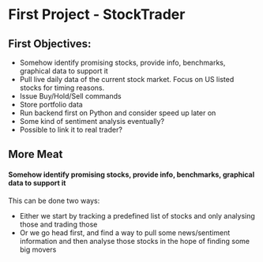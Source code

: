 # First Project - StockTrader

## First Objectives:
-  Somehow identify promising stocks, provide info, benchmarks, graphical data to support it
-  Pull live daily data of the current stock market. Focus on US listed stocks for timing reasons.
-  Issue Buy/Hold/Sell commands
-  Store portfolio data
-  Run backend first on Python and consider speed up later on
-  Some kind of sentiment analysis eventually?
-  Possible to link it to real trader?

## More Meat

#### Somehow identify promising stocks, provide info, benchmarks, graphical data to support it
This can be done two ways:
- Either we start by tracking a predefined list of stocks and only analysing those and trading those
- Or we go head first, and find a way to pull some news/sentiment information and then analyse those stocks in the hope of finding some big movers
